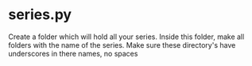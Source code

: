 # series.py

Create a folder which will hold all your series. Inside this folder, make all folders with the name of the series. Make sure these directory's have underscores in there names, no spaces
